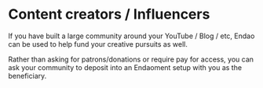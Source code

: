 # Content creators / Influencers

If you have built a large community around your YouTube / Blog / etc, Endao can be used to help fund your creative pursuits as well.

Rather than asking for patrons/donations or require pay for access, you can ask your community to deposit into an Endaoment setup with you as the beneficiary.
